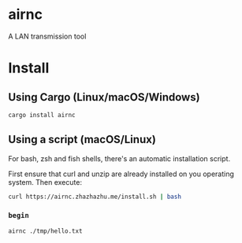 # airnc

A LAN transmission tool

# Install

## Using Cargo (Linux/macOS/Windows)

```bash
cargo install airnc
```

## Using a script (macOS/Linux)

For bash, zsh and fish shells, there's an automatic installation script.

First ensure that curl and unzip are already installed on you operating system. Then execute:

```bash
curl https://airnc.zhazhazhu.me/install.sh | bash
```

### `begin`

```shell
airnc ./tmp/hello.txt
```